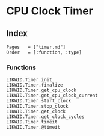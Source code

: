 # CPU Clock Timer

## Index

```@index
Pages   = ["timer.md"]
Order   = [:function, :type]
```

### Functions

```@docs
LIKWID.Timer.init
LIKWID.Timer.finalize
LIKWID.Timer.get_cpu_clock
LIKWID.Timer.get_cpu_clock_current
LIKWID.Timer.start_clock
LIKWID.Timer.stop_clock
LIKWID.Timer.get_clock
LIKWID.Timer.get_clock_cycles
LIKWID.Timer.timeit
LIKWID.Timer.@timeit
```